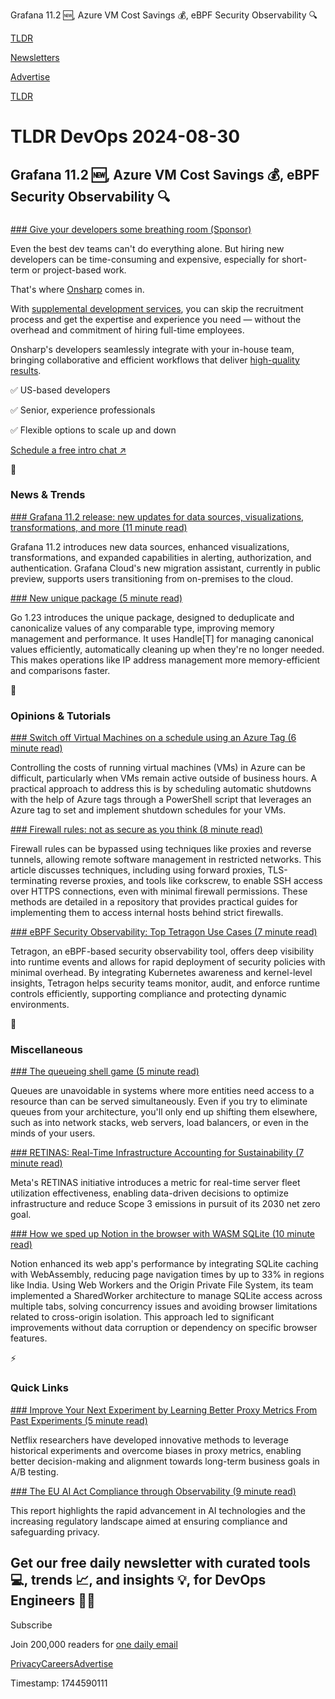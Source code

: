 Grafana 11.2 🆕, Azure VM Cost Savings 💰, eBPF Security Observability 🔍

[TLDR](/)

[Newsletters](/newsletters)

[Advertise](https://advertise.tldr.tech/)

[TLDR](/)

# TLDR DevOps 2024-08-30

## Grafana 11.2 🆕, Azure VM Cost Savings 💰, eBPF Security Observability 🔍

### 

[### Give your developers some breathing room (Sponsor)](https://www.onsharp.com/supp-dev-lp/?utm_source=newsletter&amp;utm_medium=TLDR&amp;utm_campaign=primary)

Even the best dev teams can't do everything alone. But hiring new developers can be time-consuming and expensive, especially for short-term or project-based work.

That's where [Onsharp](https://www.onsharp.com/supp-dev-lp/?utm_source=newsletter&utm_medium=TLDR&utm_campaign=primary) comes in.

With [supplemental development services](https://www.onsharp.com/supp-dev-lp/?utm_source=newsletter&utm_medium=TLDR&utm_campaign=primary), you can skip the recruitment process and get the expertise and experience you need — without the overhead and commitment of hiring full-time employees.

Onsharp's developers seamlessly integrate with your in-house team, bringing collaborative and efficient workflows that deliver [high-quality results](https://www.onsharp.com/supp-dev-lp/?utm_source=newsletter&utm_medium=TLDR&utm_campaign=primary).

✅ US-based developers

✅ Senior, experience professionals

✅ Flexible options to scale up and down

[Schedule a free intro chat ↗️](https://www.onsharp.com/supp-dev-lp/?utm_source=newsletter&utm_medium=TLDR&utm_campaign=primary)

📱

### News & Trends

[### Grafana 11.2 release: new updates for data sources, visualizations, transformations, and more (11 minute read)](https://grafana.com/blog/2024/08/28/grafana-11.2-release-all-the-new-features/?utm_source=tldrdevops)

Grafana 11.2 introduces new data sources, enhanced visualizations, transformations, and expanded capabilities in alerting, authorization, and authentication. Grafana Cloud's new migration assistant, currently in public preview, supports users transitioning from on-premises to the cloud.

[### New unique package (5 minute read)](https://go.dev/blog/unique?utm_source=tldrdevops)

Go 1.23 introduces the unique package, designed to deduplicate and canonicalize values of any comparable type, improving memory management and performance. It uses Handle[T] for managing canonical values efficiently, automatically cleaning up when they're no longer needed. This makes operations like IP address management more memory-efficient and comparisons faster.

🚀

### Opinions & Tutorials

[### Switch off Virtual Machines on a schedule using an Azure Tag (6 minute read)](https://techcommunity.microsoft.com/t5/core-infrastructure-and-security/switch-off-virtual-machines-on-a-schedule-using-an-azure-tag/ba-p/4207182?utm_source=tldrdevops)

Controlling the costs of running virtual machines (VMs) in Azure can be difficult, particularly when VMs remain active outside of business hours. A practical approach to address this is by scheduling automatic shutdowns with the help of Azure tags through a PowerShell script that leverages an Azure tag to set and implement shutdown schedules for your VMs.

[### Firewall rules: not as secure as you think (8 minute read)](https://www.haskellforall.com/2024/08/firewall-rules-not-as-secure-as-you.html?utm_source=tldrdevops)

Firewall rules can be bypassed using techniques like proxies and reverse tunnels, allowing remote software management in restricted networks. This article discusses techniques, including using forward proxies, TLS-terminating reverse proxies, and tools like corkscrew, to enable SSH access over HTTPS connections, even with minimal firewall permissions. These methods are detailed in a repository that provides practical guides for implementing them to access internal hosts behind strict firewalls.

[### eBPF Security Observability: Top Tetragon Use Cases (7 minute read)](https://isovalent.com/blog/post/top-tetragon-use-cases/?utm_source=tldrdevops)

Tetragon, an eBPF-based security observability tool, offers deep visibility into runtime events and allows for rapid deployment of security policies with minimal overhead. By integrating Kubernetes awareness and kernel-level insights, Tetragon helps security teams monitor, audit, and enforce runtime controls efficiently, supporting compliance and protecting dynamic environments.

🎁

### Miscellaneous

[### The queueing shell game (5 minute read)](https://blog.danslimmon.com/2024/08/21/the-queueing-shell-game/?utm_source=tldrdevops)

Queues are unavoidable in systems where more entities need access to a resource than can be served simultaneously. Even if you try to eliminate queues from your architecture, you'll only end up shifting them elsewhere, such as into network stacks, web servers, load balancers, or even in the minds of your users.

[### RETINAS: Real-Time Infrastructure Accounting for Sustainability (7 minute read)](https://engineering.fb.com/2024/08/26/data-infrastructure/retinas-real-time-infrastructure-accounting-for-sustainability/?utm_source=tldrdevops)

Meta's RETINAS initiative introduces a metric for real-time server fleet utilization effectiveness, enabling data-driven decisions to optimize infrastructure and reduce Scope 3 emissions in pursuit of its 2030 net zero goal.

[### How we sped up Notion in the browser with WASM SQLite (10 minute read)](https://www.notion.so/blog/how-we-sped-up-notion-in-the-browser-with-wasm-sqlite?utm_source=tldrdevops)

Notion enhanced its web app's performance by integrating SQLite caching with WebAssembly, reducing page navigation times by up to 33% in regions like India. Using Web Workers and the Origin Private File System, its team implemented a SharedWorker architecture to manage SQLite access across multiple tabs, solving concurrency issues and avoiding browser limitations related to cross-origin isolation. This approach led to significant improvements without data corruption or dependency on specific browser features.

⚡️

### Quick Links

[### Improve Your Next Experiment by Learning Better Proxy Metrics From Past Experiments (5 minute read)](https://netflixtechblog.com/improve-your-next-experiment-by-learning-better-proxy-metrics-from-past-experiments-64c786c2a3ac?utm_source=tldrdevops)

Netflix researchers have developed innovative methods to leverage historical experiments and overcome biases in proxy metrics, enabling better decision-making and alignment towards long-term business goals in A/B testing.

[### The EU AI Act Compliance through Observability (9 minute read)](https://live-d9newrelic.pantheonsite.io/blog/best-practices/the-eu-artificial-intelligence-act-and-observability?utm_source=tldrdevops)

This report highlights the rapid advancement in AI technologies and the increasing regulatory landscape aimed at ensuring compliance and safeguarding privacy.

## Get our free daily newsletter with curated tools 💻, trends 📈, and insights 💡, for DevOps Engineers 👨‍💻

Subscribe

Join 200,000 readers for [one daily email](/api/latest/devops)

[Privacy](/privacy)[Careers](https://jobs.ashbyhq.com/tldr.tech)[Advertise](/devops/advertise)

Timestamp: 1744590111
